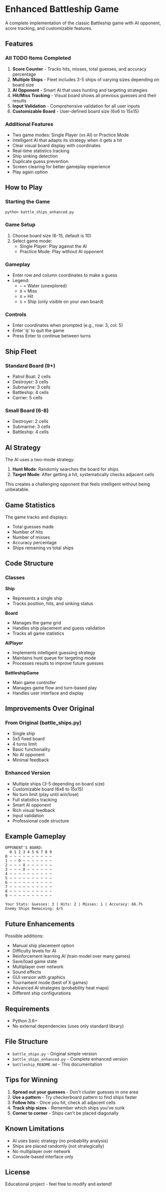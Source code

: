 # Enhanced Battleship Game

A complete implementation of the classic Battleship game with AI opponent, score tracking, and customizable features.

## Features

### All TODO Items Completed

1. **Score Counter** - Tracks hits, misses, total guesses, and accuracy percentage
2. **Multiple Ships** - Fleet includes 3-5 ships of varying sizes depending on board size
3. **AI Opponent** - Smart AI that uses hunting and targeting strategies
4. **Hit/Miss Tracking** - Visual board shows all previous guesses and their results
5. **Input Validation** - Comprehensive validation for all user inputs
6. **Customizable Board** - User-defined board size (6x6 to 15x15)

### Additional Features

- Two game modes: Single Player (vs AI) or Practice Mode
- Intelligent AI that adapts its strategy when it gets a hit
- Clear visual board display with coordinates
- Real-time statistics tracking
- Ship sinking detection
- Duplicate guess prevention
- Screen clearing for better gameplay experience
- Play again option

## How to Play

### Starting the Game

```bash
python battle_ships_enhanced.py
```

### Game Setup

1. Choose board size (6-15, default is 10)
2. Select game mode:
   - Single Player: Play against the AI
   - Practice Mode: Play without AI opponent

### Gameplay

- Enter row and column coordinates to make a guess
- Legend:
  - `~` = Water (unexplored)
  - `O` = Miss
  - `X` = Hit
  - `S` = Ship (only visible on your own board)

### Controls

- Enter coordinates when prompted (e.g., row: 3, col: 5)
- Enter 'q' to quit the game
- Press Enter to continue between turns

## Ship Fleet

### Standard Board (9+)
- Patrol Boat: 2 cells
- Destroyer: 3 cells
- Submarine: 3 cells
- Battleship: 4 cells
- Carrier: 5 cells

### Small Board (6-8)
- Destroyer: 2 cells
- Submarine: 3 cells
- Battleship: 4 cells

## AI Strategy

The AI uses a two-mode strategy:

1. **Hunt Mode**: Randomly searches the board for ships
2. **Target Mode**: After getting a hit, systematically checks adjacent cells

This creates a challenging opponent that feels intelligent without being unbeatable.

## Game Statistics

The game tracks and displays:
- Total guesses made
- Number of hits
- Number of misses
- Accuracy percentage
- Ships remaining vs total ships

## Code Structure

### Classes

**Ship**
- Represents a single ship
- Tracks position, hits, and sinking status

**Board**
- Manages the game grid
- Handles ship placement and guess validation
- Tracks all game statistics

**AIPlayer**
- Implements intelligent guessing strategy
- Maintains hunt queue for targeting mode
- Processes results to improve future guesses

**BattleshipGame**
- Main game controller
- Manages game flow and turn-based play
- Handles user interface and display

## Improvements Over Original

### From Original (battle_ships.py)
- Single ship
- 5x5 fixed board
- 4 turns limit
- Basic functionality
- No AI opponent
- Minimal feedback

### Enhanced Version
- Multiple ships (3-5 depending on board size)
- Customizable board (6x6 to 15x15)
- No turn limit (play until win/lose)
- Full statistics tracking
- Smart AI opponent
- Rich visual feedback
- Input validation
- Professional code structure

## Example Gameplay

```
OPPONENT'S BOARD:
  0 1 2 3 4 5 6 7 8 9
0 ~ ~ ~ ~ ~ ~ ~ ~ ~ ~
1 ~ ~ O ~ ~ ~ ~ ~ ~ ~
2 ~ ~ ~ X ~ ~ ~ ~ ~ ~
3 ~ ~ ~ X ~ ~ ~ ~ ~ ~
4 ~ ~ ~ ~ ~ ~ ~ ~ ~ ~
5 ~ ~ ~ ~ ~ ~ ~ ~ ~ ~
6 ~ ~ ~ ~ ~ ~ ~ ~ ~ ~
7 ~ ~ ~ ~ ~ ~ ~ ~ ~ ~
8 ~ ~ ~ ~ ~ ~ ~ ~ ~ ~
9 ~ ~ ~ ~ ~ ~ ~ ~ ~ ~

Your Stats: Guesses: 3 | Hits: 2 | Misses: 1 | Accuracy: 66.7%
Enemy Ships Remaining: 4/5
```

## Future Enhancements

Possible additions:
- Manual ship placement option
- Difficulty levels for AI
- Reinforcement learning AI (train model over many games)
- Save/load game state
- Multiplayer over network
- Sound effects
- GUI version with graphics
- Tournament mode (best of X games)
- Advanced AI strategies (probability heat maps)
- Different ship configurations

## Requirements

- Python 3.6+
- No external dependencies (uses only standard library)

## File Structure

- `battle_ships.py` - Original simple version
- `battle_ships_enhanced.py` - Complete enhanced version
- `battleship_README.md` - This documentation

## Tips for Winning

1. **Spread out your guesses** - Don't cluster guesses in one area
2. **Use a pattern** - Try checkerboard pattern to find ships faster
3. **Follow hits** - Once you hit, check all adjacent cells
4. **Track ship sizes** - Remember which ships you've sunk
5. **Corner to corner** - Ships can't be placed diagonally

## Known Limitations

- AI uses basic strategy (no probability analysis)
- Ships are placed randomly (not strategically)
- No multiplayer over network
- Console-based interface only

## License

Educational project - feel free to modify and extend!
